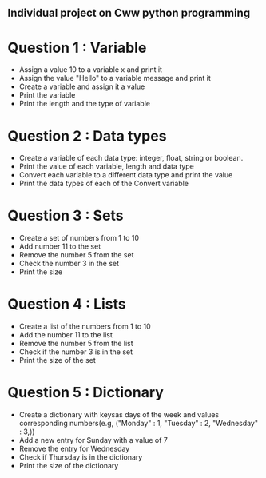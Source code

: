 ## Individual project on Cww python programming
# Question 1 : Variable
- Assign a value 10 to a variable x and print it
- Assign the value "Hello" to a variable message and print it
- Create a variable and assign it a value
- Print the variable
- Print the length and the type of variable

# Question 2 : Data types
- Create a variable of each data type: integer, float, string or boolean.
- Print the value of each variable, length and data type
- Convert each variable to a different data type and print the value
- Print the data types of each of the Convert variable

# Question 3 : Sets
- Create a set of numbers from 1 to 10
- Add number 11 to the set
- Remove the number 5 from the set
- Check the number 3 in the set
- Print the size

# Question 4 : Lists
- Create a list of the numbers from 1 to 10
- Add the number 11 to the list
- Remove the number 5 from the list
- Check if the number 3 is in the set
- Print the size of the set

# Question 5 : Dictionary
- Create a dictionary with keysas days of the week and values corresponding numbers(e.g, ("Monday" : 1, "Tuesday" : 2, "Wednesday" : 3,))
- Add a new entry for Sunday with a value of 7
- Remove the entry for Wednesday
- Check if Thursday is in the dictionary
- Print the size of the dictionary


